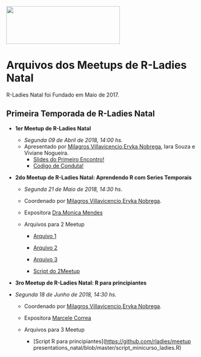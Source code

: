 <img src="https://github.com/rladies/starter-kit/blob/master/logo/R-LadiesGlobal_RBG_online_LogoWithText_Horizontal.png" data-canonical-src="https://github.com/rladies/starter-kit/blob/master/logo/R-LadiesGlobal_RBG_online_LogoWithText_Horizontal.png" width="300" height="100" />

# Arquivos dos Meetups de R-Ladies Natal

R-Ladies Natal foi Fundado em Maio de 2017.

 ## Primeira Temporada de R-Ladies Natal
 - **1er Meetup de R-Ladies Natal**
 
      - *Segunda 09 de Abril de 2018, 14:00 hs.*
      - Apresentado por [Milagros Villavicencio](https://rladies.org/brazil-rladies/name/milagros-villavicencio/),[Eryka Nobrega](https://rladies.org/brazil-rladies/name/eryka-nobrega/), Iara Souza e Viviane Nogueira.
        * [Slides do Primeiro Encontro!](https://github.com/rladies/meetup-presentations_natal/blob/master/R-Ladies-Natal_1stmeetup.pdf)
        * [Codigo de Conduta!](https://github.com/rladies/meetup-presentations_natal/blob/master/R-Ladies_RulesGuidelines.pdf)
       
 - **2do Meetup de R-Ladies Natal: Aprendendo R com Series Temporais** 
 
      - *Segunda 21 de Maio de 2018, 14:30 hs.*
      - Coordenado por [Milagros Villavicencio](https://rladies.org/brazil-rladies/name/milagros-villavicencio/),[Eryka Nobrega](https://rladies.org/brazil-rladies/name/eryka-nobrega/).
      - Expositora [Dra.Monica Mendes](http://lattes.cnpq.br/3222239663338873)
      - Arquivos para 2 Meetup   
      
        * [Arquivo 1](https://github.com/rladies/meetup-presentations_natal/blob/master/URANEB.txt) 
        
        * [Arquivo 2](https://github.com/rladies/meetup-presentations_natal/blob/master/TMEDNEB.txt)
        
        * [Arquivo 3](https://github.com/rladies/meetup-presentations_natal/blob/master/PRECNEB.txt)
        
        * [Script do 2Meetup](https://github.com/rladies/meetup-presentations_natal/blob/master/Script%202Meetup) 
       
       
 - **3ro Meetup de R-Ladies Natal: R para principiantes** 
  - *Segunda 18 de Junho de 2018, 14:30 hs.*
      - Coordenado por [Milagros Villavicencio](https://rladies.org/brazil-rladies/name/milagros-villavicencio/),[Eryka Nobrega](https://rladies.org/brazil-rladies/name/eryka-nobrega/).
      - Expositora [Marcele Correa](http://lattes.cnpq.br/1635027419511948)
      - Arquivos para 3 Meetup  
    
        * [Script R para principiantes](https://github.com/rladies/meetup presentations_natal/blob/master/script_minicurso_ladies.R)
      
